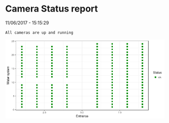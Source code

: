 Camera Status report
================
11/06/2017 - 15:15:29

    All cameras are up and running

![](camreport_files/figure-markdown_github/unnamed-chunk-2-1.png)
